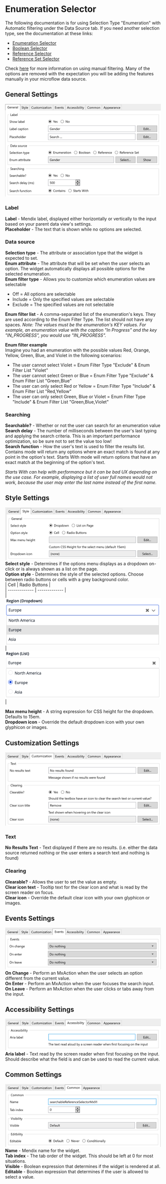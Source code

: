 # Enumeration Selector

The following documentation is for using Selection Type "Enumeration" with Automatic filtering under the Data Source
tab. If you need another selection type, see the documentation at these links:

-   [Enumeration Selector](https://github.com/bsgriggs/mendix9-searchable-reference-selector/blob/master/docs/Enumeration.md)
-   [Boolean Selector](https://github.com/bsgriggs/mendix9-searchable-reference-selector/blob/master/docs/Boolean.md)
-   [Reference Selector](https://github.com/bsgriggs/mendix9-searchable-reference-selector/blob/master/docs/Reference.md)
-   [Reference Set Selector](https://github.com/bsgriggs/mendix9-searchable-reference-selector/blob/master/docs/ReferenceSet.md)

Check [here](https://github.com/bsgriggs/mendix9-searchable-reference-selector/blob/master/docs/ManualFiltering.md) for
more information on using manual filtering. Many of the options are removed with the expectation you will be adding the
features manually in your microflow data source.

## General Settings

![generalEnum](https://github.com/bsgriggs/mendix9-searchable-reference-selector/blob/media/v4/generalEnum.png)

### Label

**Label** - Mendix label, displayed either horizontally or vertically to the input based on your parent data view's
settings.  
**Placeholder** - The text that is shown while no options are selected.

### Data source

**Selection type** - The attribute or association type that the widget is expected to set.  
**Enum attribute** - The attribute that will be set when the user selects an option. The widget automatically displays
all possible options for the selected enumeration.  
**Enum filter type** - Allows you to customize which enumeration values are selectable

-   Off = All options are selectable
-   Include = Only the specified values are selectable
-   Exclude = The specified values are not selectable

**Enum filter list** - A comma-separated list of the enumeration's keys. They are used according to the Enum Filter
Type. The list should not have any spaces. _Note: The values must be the enumeration's KEY values. For example, an
enumeration value with the caption "In Progress" and the key "IN_PROGRESS", you would use "IN_PROGRESS"._

**Enum filter example**  
Imagine you had an enumeration with the possible values Red, Orange, Yellow, Green, Blue, and Violet in the following
scenarios:

-   The user cannot select Violet = Enum Filter Type "Exclude" & Enum Filter List "Violet"
-   The user cannot select Green or Blue = Enum Filter Type "Exclude" & Enum Filter List "Green,Blue"
-   The user can only select Red or Yellow = Enum Filter Type "Include" & Enum Filter List "Red,Yellow"
-   The user can only select Green, Blue or Violet = Enum Filter Type "Include" & Enum Filter List "Green,Blue,Violet"

### Searching

**Searchable?** - Whether or not the user can search for an enumeration value **Search delay** - The number of
milliseconds between the user's last typing and applying the search criteria. This is an important performance
optimization, so be sure not to set the value too low!  
**Search function** - How the user's text is used to filter the results list. Contains mode will return any options
where an exact match is found at any point in the option's text. Starts With mode will return options that have an exact
match at the beginning of the option's text.

_Starts With can help with performance but it can be bad UX depending on the use case. For example, displaying a list of
user full names would not work, because the user may enter the last name instead of the first name._

## Style Settings

![generalEnum](https://github.com/bsgriggs/mendix9-searchable-reference-selector/blob/media/v4/styleEnum.png)  
**Select style** - Determines if the options menu displays as a dropdown on-click or is always shown as a list on the
page.  
**Option style** - Determines the style of the selected options. Choose between radio buttons or cells with a grey
background color.  
| Cell | Radio Buttons |  
| ------------- | ------------- |  
| ![DropdownRef](https://github.com/bsgriggs/mendix9-searchable-reference-selector/blob/media/v4/demoDrop.png) |
![ListRef](https://github.com/bsgriggs/mendix9-searchable-reference-selector/blob/media/v4/demoList.png) |

**Max menu height** - A string expression for CSS height for the dropdown. Defaults to 15em.  
**Dropdown icon** - Override the default dropdown icon with your own glyphicon or images.

## Customization Settings

![customizationEnum](https://github.com/bsgriggs/mendix9-searchable-reference-selector/blob/media/v4/customizationEnum.png)

### Text

**No Results Text** - Text displayed if there are no results. (i.e. either the data source returned nothing or the user
enters a search text and nothing is found)

### Clearing

**Clearable?** - Allows the user to set the value as empty.  
**Clear icon text** - Tooltip text for the clear icon and what is read by the screen reader on focus.  
**Clear icon** - Override the default clear icon with your own glyphicon or images.

## Events Settings

![eventsNotRefSet](https://github.com/bsgriggs/mendix9-searchable-reference-selector/blob/media/v4/eventsNotRefSet.png)  
**On Change** - Perform an MxAction when the user selects an option different from the current value.  
**On Enter** - Perform an MxAction when the user focuses the search input.  
**On Leave** - Perform an MxAction when the user clicks or tabs away from the input.

## Accessibility Settings

![accessibilityBool&Enum](https://github.com/bsgriggs/mendix9-searchable-reference-selector/blob/media/v4/accessibilityBool&Enum.png)  
**Aria label** - Text read by the screen reader when first focusing on the input. Should describe what the field is and
can be used to read the current value.

## Common Settings

![styleEnum](https://github.com/bsgriggs/mendix9-searchable-reference-selector/blob/media/v4/common.png)  
**Name** - Mendix name for the widget.  
**Tab index** - The tab order of the widget. This should be left at 0 for most situations.  
**Visible** - Boolean expression that determines if the widget is rendered at all.  
**Editable** - Boolean expression that determines if the user is allowed to select a value.
